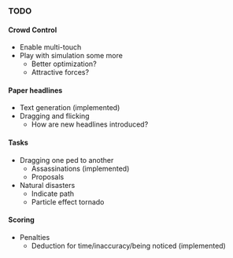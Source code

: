 ### TODO

#### Crowd Control
* Enable multi-touch
* Play with simulation some more
	- Better optimization?
	- Attractive forces?

#### Paper headlines
* Text generation (implemented)
* Dragging and flicking
	- How are new headlines introduced?

#### Tasks
* Dragging one ped to another
	- Assassinations (implemented)
	- Proposals
* Natural disasters
 	- Indicate path
 	- Particle effect tornado

#### Scoring
* Penalties
	- Deduction for time/inaccuracy/being noticed (implemented)